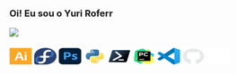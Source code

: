 ### Oi! Eu sou o Yuri Roferr

<div>
  <a href="https://github.com/oyuriroferr" target="_blank">
    <img height="150em" src="https://github-readme-stats.vercel.app/api/top-langs/?username=oyuriroferr&layout=compact&langs_count=7&theme=midnight-purple"/>
  </a>
</div>

<div style="display: inline_block"><br>

  <img src="/SVGs/illustrator-plain.svg" alt="Illustrator" height="30" width="40">
<img src="/SVGs/fedora-original.svg" alt="Fedora" height="30" width="40">
<img src="/SVGs/photoshop-original.svg" alt="Photoshop" height="30" width="40">
<img src="/SVGs/python-original.svg" alt="Python" height="30" width="40">
<img src="/SVGs/powershell-original.svg" alt="PowerShell" height="30" width="40">
<img src="/SVGs/pycharm-original.svg" alt="PyCharm" height="30" width="40">
<img src="/SVGs/vscode-original.svg" alt="VS Code" height="30" width="40">
<img src="/SVGs/github-original.svg" alt="GitHub" height="30" width="40">
<img src="/SVGs/rust-original.svg" alt="Rust" height="30" width="40">


</div>
